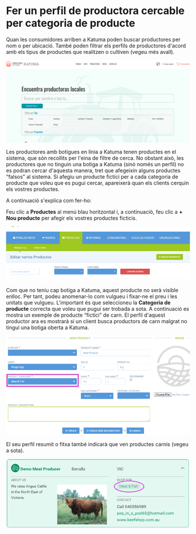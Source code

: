 # Fer un perfil de productora cercable per categoria de producte

Quan les consumidores arriben a Katuma poden buscar productores per nom o per ubicació. També poden filtrar els perfils de productores d'acord amb els tipus de productes que realitzen o cultiven \(vegeu més avall\).

![](../../.gitbook/assets/encuentraproductoras.png)

Les productores amb botigues en línia a Katuma tenen productes en el sistema, que són recollits per l'eina de filtre de cerca. No obstant això, les productores que no tinguin una botiga a Katuma \(sinó només un perfil\) no es podran cercar d'aquesta manera, tret que afegeixin alguns productes “falsos” al sistema. Si afegiu un producte fictici per a cada categoria de producte que voleu que es pugui cercar, apareixerà quan els clients cerquin els vostres productes.

A continuació s'explica com fer-ho:

Feu clic a **Productes** al menú blau horitzontal i, a continuació, feu clic a **+ Nou producte** per afegir els vostres productes ficticis.

![](../../.gitbook/assets/nuevoproducto.png)

Com que no teniu cap botiga a Katuma, aquest producte no serà visible enlloc. Per tant, podeu anomenar-lo com vulgueu i fixar-ne el preu i les unitats que vulgueu. L'important és que seleccioneu la **Categoria de producte** correcta que voleu que pugui ser trobada a sota. A continuació es mostra un exemple de producte “fictici” de carn. El perfil d'aquest productor ara es mostrarà si un client busca productors de carn malgrat no tingui una botiga oberta a Katuma.

![](../../.gitbook/assets/imatge%20%282%29.png)

El seu perfil resumit o fitxa també indicarà que ven productes carnis \(vegeu a sota\).

![](../../.gitbook/assets/imatge%20%2821%29.png)

  
 

